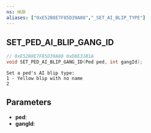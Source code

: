 ```yaml
---
ns: HUD
aliases: ["0xE52B8E7F85D39A08","_SET_AI_BLIP_TYPE"]
---
```

## SET_PED_AI_BLIP_GANG_ID

```c
// 0xE52B8E7F85D39A08 0xD8E31B1A
void SET_PED_AI_BLIP_GANG_ID(Ped ped, int gangId);
```

```
Set a ped's AI blip type:  
1 - Yellow blip with no name  
2  
```

## Parameters
* **ped**: 
* **gangId**: 

